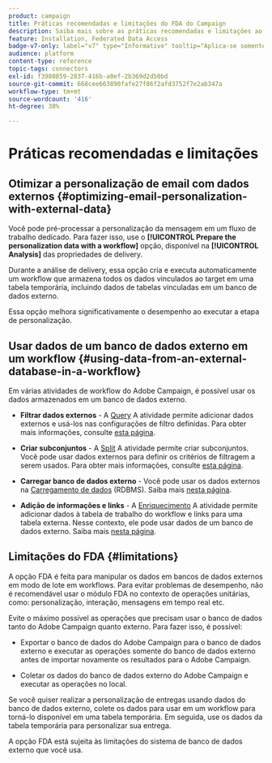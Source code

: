 ```yaml
---
product: campaign
title: Práticas recomendadas e limitações do FDA do Campaign
description: Saiba mais sobre as práticas recomendadas e limitações ao trabalhar com um banco de dados externo (FDA)
feature: Installation, Federated Data Access
badge-v7-only: label="v7" type="Informative" tooltip="Aplica-se somente ao Campaign Classic v7"
audience: platform
content-type: reference
topic-tags: connectors
exl-id: f3980859-2837-416b-a0ef-2b369d2d50bd
source-git-commit: 668cee663890fafe27f86f2afd3752f7e2ab347a
workflow-type: tm+mt
source-wordcount: '416'
ht-degree: 38%

---
```


# Práticas recomendadas e limitações



## Otimizar a personalização de email com dados externos {#optimizing-email-personalization-with-external-data}

Você pode pré-processar a personalização da mensagem em um fluxo de trabalho dedicado. Para fazer isso, use o **[!UICONTROL Prepare the personalization data with a workflow]** opção, disponível na **[!UICONTROL Analysis]** das propriedades de delivery.

Durante a análise de delivery, essa opção cria e executa automaticamente um workflow que armazena todos os dados vinculados ao target em uma tabela temporária, incluindo dados de tabelas vinculadas em um banco de dados externo.

Essa opção melhora significativamente o desempenho ao executar a etapa de personalização.

## Usar dados de um banco de dados externo em um workflow {#using-data-from-an-external-database-in-a-workflow}

Em várias atividades de workflow do Adobe Campaign, é possível usar os dados armazenados em um banco de dados externo.

* **Filtrar dados externos** - A [Query](../../workflow/using/targeting-data.md#selecting-data) A atividade permite adicionar dados externos e usá-los nas configurações de filtro definidas. Para obter mais informações, consulte [esta página](../../workflow/using/targeting-data.md#selecting-data).

* **Criar subconjuntos** - A [Split](../../workflow/using/split.md) A atividade permite criar subconjuntos. Você pode usar dados externos para definir os critérios de filtragem a serem usados. Para obter mais informações, consulte [esta página](../../workflow/using/split.md).

* **Carregar banco de dados externo** - Você pode usar os dados externos na [Carregamento de dados](../../workflow/using/data-loading-rdbms.md) (RDBMS). Saiba mais [nesta página](../../workflow/using/data-loading-rdbms.md).

* **Adição de informações e links** - A [Enriquecimento](../../workflow/using/enrichment.md) A atividade permite adicionar dados à tabela de trabalho do workflow e links para uma tabela externa. Nesse contexto, ele pode usar dados de um banco de dados externo. Saiba mais [nesta página](../../workflow/using/enrichment.md).

## Limitações do FDA {#limitations}

A opção FDA é feita para manipular os dados em bancos de dados externos em modo de lote em workflows. Para evitar problemas de desempenho, não é recomendável usar o módulo FDA no contexto de operações unitárias, como: personalização, interação, mensagens em tempo real etc.

Evite o máximo possível as operações que precisam usar o banco de dados tanto do Adobe Campaign quanto externo. Para fazer isso, é possível:

* Exportar o banco de dados do Adobe Campaign para o banco de dados externo e executar as operações somente do banco de dados externo antes de importar novamente os resultados para o Adobe Campaign.

* Coletar os dados do banco de dados externo do Adobe Campaign e executar as operações no local.

Se você quiser realizar a personalização de entregas usando dados do banco de dados externo, colete os dados para usar em um workflow para torná-lo disponível em uma tabela temporária. Em seguida, use os dados da tabela temporária para personalizar sua entrega.

A opção FDA está sujeita às limitações do sistema de banco de dados externo que você usa.
